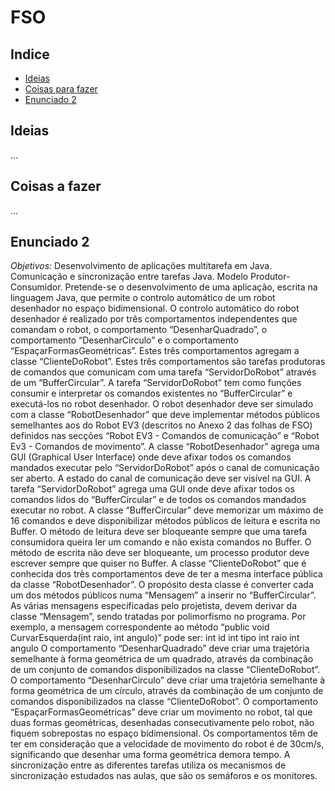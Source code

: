 # FSO


## Indice
* [Ideias](#ideias)
* [Coisas para fazer](#coisas-para-fazer)
* [Enunciado 2](#enunciado-2)

## Ideias
...
	
## Coisas a fazer
...

## Enunciado 2

*Objetivos:* Desenvolvimento de aplicações multitarefa em Java. Comunicação e
sincronização entre tarefas Java. Modelo Produtor-Consumidor.
Pretende-se o desenvolvimento de uma aplicação, escrita na linguagem Java, que permite o
controlo automático de um robot desenhador no espaço bidimensional.
O controlo automático do robot desenhador é realizado por três comportamentos
independentes que comandam o robot, o comportamento “DesenharQuadrado”, o
comportamento “DesenharCirculo” e o comportamento “EspaçarFormasGeométricas”.
Estes três comportamentos agregam a classe “ClienteDoRobot”. Estes três comportamentos
são tarefas produtoras de comandos que comunicam com uma tarefa “ServidorDoRobot”
através de um “BufferCircular”. A tarefa “ServidorDoRobot” tem como funções consumir
e interpretar os comandos existentes no “BufferCircular” e executá-los no robot desenhador.
O robot desenhador deve ser simulado com a classe “RobotDesenhador” que deve
implementar métodos públicos semelhantes aos do Robot EV3 (descritos no Anexo 2 das
folhas de FSO) definidos nas secções “Robot EV3 - Comandos de comunicação” e “Robot
Ev3 - Comandos de movimento”. A classe “RobotDesenhador” agrega uma GUI (Graphical
User Interface) onde deve afixar todos os comandos mandados executar pelo
“ServidorDoRobot” após o canal de comunicação ser aberto. A estado do canal de
comunicação deve ser visível na GUI.
A tarefa “ServidorDoRobot” agrega uma GUI onde deve afixar todos os comandos lidos do
“BufferCircular” e de todos os comandos mandados executar no robot.
A classe “BufferCircular” deve memorizar um máximo de 16 comandos e deve
disponibilizar métodos públicos de leitura e escrita no Buffer. O método de leitura deve ser
bloqueante sempre que uma tarefa consumidora queira ler um comando e não exista 
comandos no Buffer. O método de escrita não deve ser bloqueante, um processo produtor
deve escrever sempre que quiser no Buffer.
A classe “ClienteDoRobot” que é conhecida dos três comportamentos deve de ter a mesma
interface pública da classe “RobotDesenhador”. O propósito desta classe é converter cada
um dos métodos públicos numa “Mensagem” a inserir no “BufferCircular”. As várias
mensagens especificadas pelo projetista, devem derivar da classe “Mensagem”, sendo
tratadas por polimorfismo no programa. Por exemplo, a mensagem correspondente ao
método “public void CurvarEsquerda(int raio, int angulo)” pode ser:
int id int tipo int raio int angulo
O comportamento “DesenharQuadrado” deve criar uma trajetória semelhante à forma
geométrica de um quadrado, através da combinação de um conjunto de comandos
disponibilizados na classe “ClienteDoRobot”.
O comportamento “DesenharCirculo” deve criar uma trajetória semelhante à forma
geométrica de um círculo, através da combinação de um conjunto de comandos
disponibilizados na classe “ClienteDoRobot”.
O comportamento “EspaçarFormasGeométricas” deve criar um movimento no robot, tal
que duas formas geométricas, desenhadas consecutivamente pelo robot, não fiquem
sobrepostas no espaço bidimensional.
Os comportamentos têm de ter em consideração que a velocidade de movimento do robot
é de 30cm/s, significando que desenhar uma forma geométrica demora tempo.
A sincronização entre as diferentes tarefas utiliza os mecanismos de sincronização estudados
nas aulas, que são os semáforos e os monitores.
